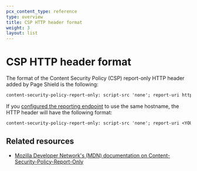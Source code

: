 ```yaml
---
pcx_content_type: reference
type: overview
title: CSP HTTP header format
weight: 3
layout: list
---
```


# CSP HTTP header format

The format of the Content Security Policy (CSP) report-only HTTP header added by Page Shield is the following:

```txt
content-security-policy-report-only: script-src 'none'; report-uri https://csp-reporting.cloudflare.com/cdn-cgi/script_monitor/report?<QUERY_STRING>
```

If you [configured the reporting endpoint](/page-shield/use-dashboard/configure-reporting-endpoint/) to use the same hostname, the HTTP header will have the following format:

```txt
content-security-policy-report-only: script-src 'none'; report-uri <YOUR_HOSTNAME>/cdn-cgi/script_monitor/report?<QUERY_STRING>
```

## Related resources

- [Mozilla Developer Network's (MDN) documentation on Content-Security-Policy-Report-Only](https://developer.mozilla.org/en-US/docs/Web/HTTP/Headers/Content-Security-Policy-Report-Only)
